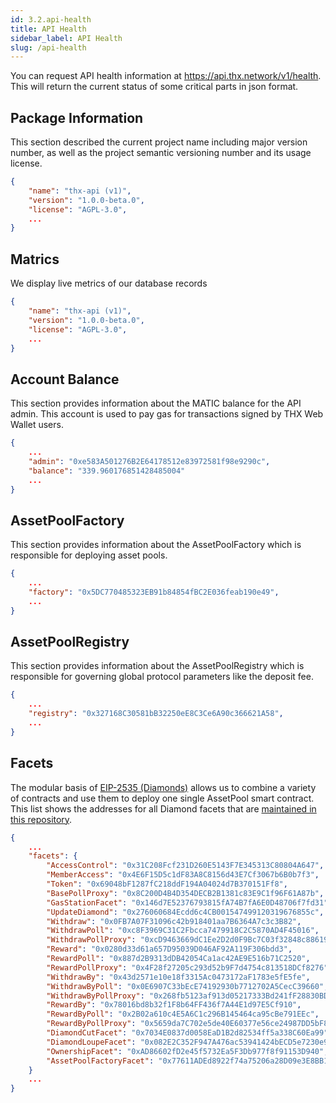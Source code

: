 ```yaml
---
id: 3.2.api-health
title: API Health
sidebar_label: API Health
slug: /api-health
---
```


You can request API health information at https://api.thx.network/v1/health. This will return the current status of some critical parts in json format.

## Package Information

This section described the current project name including major version number, as well as the project semantic versioning number and its usage license.

```json  {2-4}
{
    "name": "thx-api (v1)",
    "version": "1.0.0-beta.0",
    "license": "AGPL-3.0",
    ...
}
```

## Matrics

We display live metrics of our database records 

```json  {2-4}
{
    "name": "thx-api (v1)",
    "version": "1.0.0-beta.0",
    "license": "AGPL-3.0",
    ...
}
```

## Account Balance

This section provides information about the MATIC balance for the API admin. This account is used to pay gas for transactions signed by THX Web Wallet users.

```json {3-6}
{
    ...
    "admin": "0xe583A501276B2E64178512e83972581f98e9290c",
    "balance": "339.960176851428485004"
    ...
}
```

## AssetPoolFactory
This section provides information about the AssetPoolFactory which is responsible for deploying asset pools.

```json {3-8}
{
    ...
    "factory": "0x5DC770485323EB91b84854fBC2E036feab190e49",
    ...
}
```

## AssetPoolRegistry
This section provides information about the AssetPoolRegistry which is responsible for governing global protocol parameters like the deposit fee.

```json {3-8}
{
    ...
    "registry": "0x327168C30581bB32250eE8C3Ce6A90c366621A58",
    ...
}
```


## Facets
The modular basis of [EIP-2535 (Diamonds)](https://eips.ethereum.org/EIPS/eip-2535) allows us to combine a variety of contracts and use them to deploy one single AssetPool smart contract. This list shows the addresses for all Diamond facets that are [maintained in this repository](https://github.com/thxprotocol/modules-solidity/).

```json {3-8}
{
    ...
    "facets": {
        "AccessControl": "0x31C208Fcf231D260E5143F7E345313C80804A647",
        "MemberAccess": "0x4E6F15D5c1dF83A8C8156d43E7Cf3067b6B0b7f3",
        "Token": "0x69048bF1287fC218ddF194A04024d7B370151Ff8",
        "BasePollProxy": "0x8C200D4B4D354DECB2B1381c83E9C1f96F61A87b",
        "GasStationFacet": "0x146d7E52376793815fA74B7fA6E0D48706f7fd31",
        "UpdateDiamond": "0x276060684Ecdd6c4CB001547499120319676855c",
        "Withdraw": "0x0FB7A07F31096c42b918401aa7B6364A7c3c3B82",
        "WithdrawPoll": "0xc8F3969C31C2Fbcca7479918C2C5870AD4F45016",
        "WithdrawPollProxy": "0xcD9463669dC1Ee2D2d0F9Bc7C03f32848c886197",
        "Reward": "0x0280d33d61a657D95039D046AF92A119F306bdd3",
        "RewardPoll": "0x887d2B9313dDB42054Ca1ac42AE9E516b71C2520",
        "RewardPollProxy": "0x4F28f27205c293d52b9F7d4754c813518DCf8276",
        "WithdrawBy": "0x43d2571e10e18f3315Ac0473172aF1783e5fE5fe",
        "WithdrawByPoll": "0x0E6907C33bEcE74192930b7712702A5CecC39660",
        "WithdrawByPollProxy": "0x268fb5123af913d05217333Bd241fF28830BDa97",
        "RewardBy": "0x78016bd8b32f1F8b64FF436f7A44E1d97E5Cf910",
        "RewardByPoll": "0x2B02a610c4E5A6C1c296B145464ca95cBe791EEc",
        "RewardByPollProxy": "0x5659da7C702e5de40E60377e56ce24987DD5bF8a",
        "DiamondCutFacet": "0x7034E0837d0058EaD1B2d82534ff5a338C60Ea99",
        "DiamondLoupeFacet": "0x082E2C352F947A476ac53941424bECD5e7230e9B",
        "OwnershipFacet": "0xAD86602fD2e45f5732Ea5F3Db977f8f91153D940",
        "AssetPoolFactoryFacet": "0x77611ADEd8922f74a75206a28D09e3E8BB17731c"
    }
    ...
}
```
